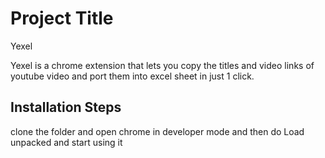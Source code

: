 # Project Title
Yexel 

Yexel is a chrome extension that lets you copy the titles and video links of youtube video and port them into excel sheet in just 1 click.

## Installation Steps
clone the folder and open chrome in developer mode and then do Load unpacked and start using it 